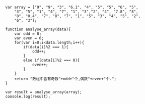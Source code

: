     var array = ["9", "9", "3", "6.1", "4", "5", "5", "6", "5",
        "3", "5", "1", "4", "7", "1", "3","2", "4", "7.8", "8",
        "8", "0.4", "7", "8", "7", "1", "5", "3", "4", "5", "2",
        "6", "3"];

    function analyse_array(data){
        var odd = 0;
        var even = 0;
        for(var i=0;i<data.length;i++){
            if(data[i]%2 === 1){
                odd++;
            }
            else if(data[i]%2 === 0){
                even++;
            }
        }
        return "数组中含有奇数"+odd+"个,偶数"+even+"个.";
    }

    var result = analyse_array(array);
    console.log(result);
